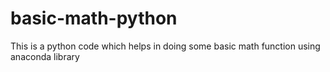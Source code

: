 # basic-math-python
This is a python code which helps in doing some basic math function using anaconda library
